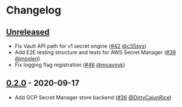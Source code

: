 # Changelog

<!---
All notable changes to this project will be documented in this file.
The format is based on [Keep a Changelog](https://keepachangelog.com/en/1.0.0/),
and this project adheres to [Semantic Versioning](https://semver.org/spec/v2.0.0.html).
-->

## [Unreleased](https://github.com/itscontained/secret-manager/compare/v0.2.0...HEAD)
- Fix Vault API path for v1 secret engine ([#42](https://github.com/itscontained/secret-manager/pull/42) [@c35sys](https://github.com/c35sys))
- Add E2E testing structure and tests for AWS Secret Manager ([#39](https://github.com/itscontained/secret-manager/pull/39) [@moolen](https://github.com/moolen))
- Fix logging flag registration ([#46](https://github.com/itscontained/secret-manager/pull/46) [@mcavoyk](https://github.com/mcavoyk))

## [0.2.0](https://github.com/itscontained/secret-manager/compare/v0.1.0...v0.2.0) - 2020-09-17
- Add GCP Secret Manager store backend ([#36](https://github.com/itscontained/secret-manager/pull/36) [@DirtyCajunRice](https://github.com/DirtyCajunRice))
